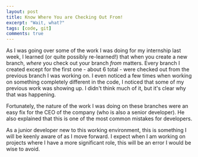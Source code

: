 ```yaml
---
layout: post
title: Know Where You are Checking Out From!
excerpt: "Wait, what?"
tags: [code, git]
comments: true
---
```


As I was going over some of the work I was doing for my internship last week, I learned (or quite possibly re-learned!) that when you create a new branch, <em>where</em> you check out your branch <em>from</em> matters. Every branch I created except for the first one - about 6 total - were checked out from the previous branch I was working on. I even noticed a few times when working on something completely different in the code, I noticed that some of my previous work was showing up. I didn't think much of it, but it's clear why that was happening.

Fortunately, the nature of the work I was doing on these branches were an easy fix for the CEO of the company (who is also a senior developer). He also explained that this is one of the most common mistakes for developers.

As a junior developer new to this working environment, this is something I will be keenly aware of as I move forward. I expect when I am working on projects where I have a more significant role, this will be an error I would be wise to avoid.